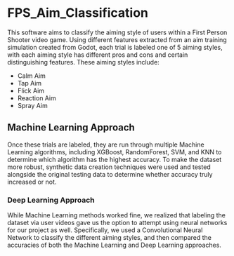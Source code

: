 # FPS_Aim_Classification

This software aims to classify the aiming style of users within a First Person Shooter video game.
Using different features extracted from an aim training simulation created from Godot, each trial
is labeled one of 5 aiming styles, with each aiming style has different pros and cons and certain 
distinguishing features. These aiming styles include:
- Calm Aim
- Tap Aim
- Flick Aim
- Reaction Aim
- Spray Aim

## Machine Learning Approach

Once these trials are labeled, they are run through multiple Machine Learning algorithms, including
XGBoost, RandomForest, SVM, and KNN to determine which algorithm has the highest accuracy. To
make the dataset more robust, synthetic data creation techniques were used and tested alongside
the original testing data to determine whether accuracy truly increased or not.

### Deep Learning Approach

While Machine Learning methods worked fine, we realized that labeling the dataset via user videos
gave us the option to attempt using neural networks for our project as well. Specifically, we
used a Convolutional Neural Network to classify the different aiming styles, and then compared
the accuracies of both the Machine Learning and Deep Learning approaches.
